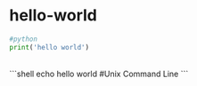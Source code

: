 # hello-world
```python
#python
print('hello world') 
```
<br>
```shell
echo hello world #Unix Command Line
```
